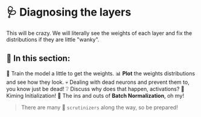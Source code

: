 # 🩺 Diagnosing the layers

This will be crazy. We will literally see the weights of each layer and fix the distributions if they are little "wanky".

## 📔 In this section:

🔧 Train the model a little to get the weights.
📊 **Plot** the weights distributions and see how they look.
💀 Dealing with dead neurons and prevent them to, you know just be dead!
❔ Discuss why does that happen, activations?
🌱 Kiming Initialization!
📏 The ins and outs of **Batch Normalization**, oh my!

>  There are many 🧐 `scrutinizers` along the way, so be prepared!
